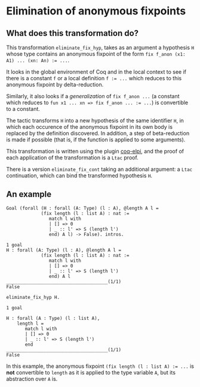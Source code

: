 # Elimination of anonymous fixpoints

## What does this transformation do?

This transformation `eliminate_fix_hyp`, takes as an argument a hypothesis `H` whose type
contains an anonymous fixpoint of the form `fix f_anon (x1: A1) ... (xn: An) := ...`.

It looks in the global environment of Coq and in the local context to see if there is 
a constant `f` or a local definition `f := ...` which reduces to this anonymous fixpoint by delta-reduction.

Similarly, it also looks if a *generalization* of `fix f_anon ...` (a constant which reduces to `fun x1 ... xn => fix f_anon ... := ...`) is convertible to a constant.

The tactic transforms `H` into a new hypothesis of the same identifier `H`, in which each occurence of the anonymous fixpoint in its own body is replaced by the definition discovered. 
In addition, a step of beta-reduction is made if possible (that is, if the function is applied to some arguments).

This transformation is written using the plugin [coq-elpi](https://github.com/LPCIC/coq-elpi), and the proof of each application of the transformation is a `Ltac` proof.

There is a version `eliminate_fix_cont` taking an additional argument: a `Ltac` continuation, 
which can bind the transformed hypothesis `H`.

## An example

```
Goal (forall (H : forall (A: Type) (l : A), @length A l =
             (fix length (l : list A) : nat :=
                match l with
                | [] => 0
                | _ :: l' => S (length l')
                end) A l) -> False). intros.

1 goal
H : forall (A: Type) (l : A), @length A l =
             (fix length (l : list A) : nat :=
                match l with
                | [] => 0
                | _ :: l' => S (length l')
                end) A l
______________________________________(1/1)
False

eliminate_fix_hyp H.

1 goal

H : forall (A : Type) (l : list A),
    length l =
       match l with
       | [] => 0
       | _ :: l' => S (length l')
       end
______________________________________(1/1)
False
```

In this example, the anonymous fixpoint `(fix length (l : list A) := ...` is **not** convertible to `length`
as it is applied to the type variable `A`, but its abstraction over `A` is.